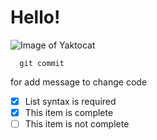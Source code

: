 # Hello!

![Image of Yaktocat](https://octodex.github.com/images/yaktocat.png)


```
  git commit
```
for add message to change code

- [x] List syntax is required
- [x] This item is complete
- [ ] This item is not complete
